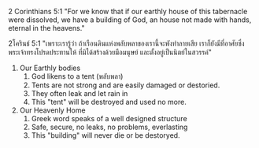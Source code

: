 2 Corinthians 5:1 "For we know that if our earthly house of this tabernacle were dissolved, we have a building of God, an house not made with hands, eternal in the heavens."

2โครินธ์ 5:1 "เพราะเรารู้ว่า ถ้าเรือนดินแห่งพลับพลาของเรานี้จะพังทำลายเสีย เราก็ยังมีที่อาศัยซึ่งพระเจ้าทรงโปรดประทานให้ ที่มิได้สร้างด้วยมือมนุษย์ และตั้งอยู่เป็นนิตย์ในสวรรค์"

1. Our Earthly bodies
   1. God likens to a tent (พลับพลา)
   2. Tents are not strong and are easily damaged or destoried.
   3. They often leak and let rain in
   4. This "tent" will be destroyed and used no more.
2. Our Heavenly Home
   1. Greek word speaks of a well designed structure
   2. Safe, secure, no leaks, no problems, everlasting
   3. This "building" will never die or be destoryed.